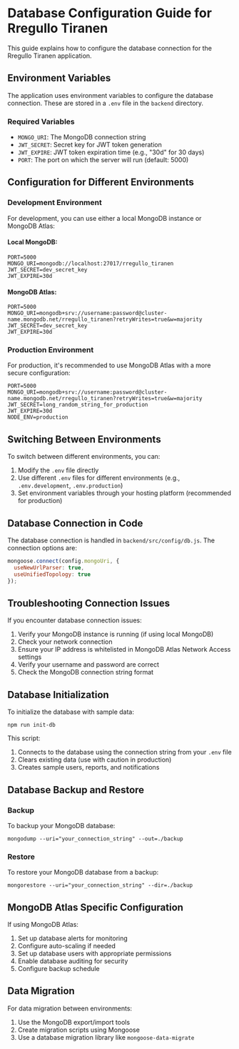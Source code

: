 # Database Configuration Guide for Rregullo Tiranen

This guide explains how to configure the database connection for the Rregullo Tiranen application.

## Environment Variables

The application uses environment variables to configure the database connection. These are stored in a `.env` file in the `backend` directory.

### Required Variables

- `MONGO_URI`: The MongoDB connection string
- `JWT_SECRET`: Secret key for JWT token generation
- `JWT_EXPIRE`: JWT token expiration time (e.g., "30d" for 30 days)
- `PORT`: The port on which the server will run (default: 5000)

## Configuration for Different Environments

### Development Environment

For development, you can use either a local MongoDB instance or MongoDB Atlas:

#### Local MongoDB:
```
PORT=5000
MONGO_URI=mongodb://localhost:27017/rregullo_tiranen
JWT_SECRET=dev_secret_key
JWT_EXPIRE=30d
```

#### MongoDB Atlas:
```
PORT=5000
MONGO_URI=mongodb+srv://username:password@cluster-name.mongodb.net/rregullo_tiranen?retryWrites=true&w=majority
JWT_SECRET=dev_secret_key
JWT_EXPIRE=30d
```

### Production Environment

For production, it's recommended to use MongoDB Atlas with a more secure configuration:

```
PORT=5000
MONGO_URI=mongodb+srv://username:password@cluster-name.mongodb.net/rregullo_tiranen?retryWrites=true&w=majority
JWT_SECRET=long_random_string_for_production
JWT_EXPIRE=30d
NODE_ENV=production
```

## Switching Between Environments

To switch between different environments, you can:

1. Modify the `.env` file directly
2. Use different `.env` files for different environments (e.g., `.env.development`, `.env.production`)
3. Set environment variables through your hosting platform (recommended for production)

## Database Connection in Code

The database connection is handled in `backend/src/config/db.js`. The connection options are:

```javascript
mongoose.connect(config.mongoUri, {
  useNewUrlParser: true,
  useUnifiedTopology: true
});
```

## Troubleshooting Connection Issues

If you encounter database connection issues:

1. Verify your MongoDB instance is running (if using local MongoDB)
2. Check your network connection
3. Ensure your IP address is whitelisted in MongoDB Atlas Network Access settings
4. Verify your username and password are correct
5. Check the MongoDB connection string format

## Database Initialization

To initialize the database with sample data:

```
npm run init-db
```

This script:
1. Connects to the database using the connection string from your `.env` file
2. Clears existing data (use with caution in production)
3. Creates sample users, reports, and notifications

## Database Backup and Restore

### Backup

To backup your MongoDB database:

```
mongodump --uri="your_connection_string" --out=./backup
```

### Restore

To restore your MongoDB database from a backup:

```
mongorestore --uri="your_connection_string" --dir=./backup
```

## MongoDB Atlas Specific Configuration

If using MongoDB Atlas:

1. Set up database alerts for monitoring
2. Configure auto-scaling if needed
3. Set up database users with appropriate permissions
4. Enable database auditing for security
5. Configure backup schedule

## Data Migration

For data migration between environments:

1. Use the MongoDB export/import tools
2. Create migration scripts using Mongoose
3. Use a database migration library like `mongoose-data-migrate`
